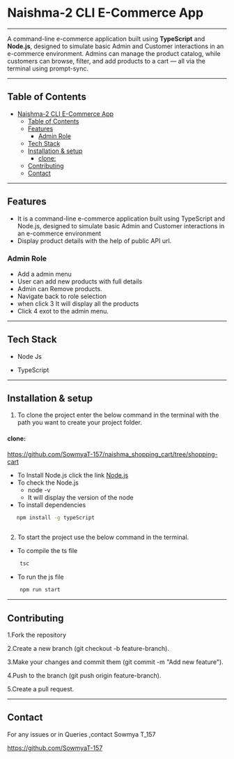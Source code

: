 #  Naishma-2 CLI E-Commerce App

---

A command-line e-commerce application built using **TypeScript** and **Node.js**, designed to simulate basic Admin and Customer interactions in an e-commerce environment. Admins can manage the product catalog, while customers can browse, filter, and add products to a cart — all via the terminal using prompt-sync.

---

##  Table of Contents

- [Naishma-2 CLI E-Commerce App](#naishma-2-cli-e-commerce-app)
  - [Table of Contents](#table-of-contents)
  - [Features](#features)
    - [Admin Role](#admin-role)
  - [Tech Stack](#tech-stack)
  - [Installation \& setup](#installation--setup)
      - [clone:](#clone)
  - [Contributing](#contributing)
  - [Contact](#contact)

---

##  Features

  - It is a command-line e-commerce application built using TypeScript and Node.js, designed to simulate basic Admin and Customer interactions in an e-commerce environment
  - Display product details with the help of public API url.  

###  Admin Role
- Add a admin menu 
- User can add new products with full details
- Admin can Remove products.
- Navigate back to role selection
- when click 3 It will display all the products
- Click 4 exot to the admin menu.

<!-- ###  Customer Role
- View all available products
- Search products by name
- Filter products by:
  - **Category**
  - **Maximum Price**
  - **Minimum Rating**
- Add products to cart
- View items in cart
- Navigate back to role selection -->


---

##  Tech Stack

- Node Js

- TypeScript
 

---
## Installation & setup

1. To clone the project enter the below command in the terminal with the path you want to create your project folder.

#### clone:

  https://github.com/SowmyaT-157/naishma_shopping_cart/tree/shopping-cart


- To Install Node.js click the link
       [Node.js](https://nodejs.org/)
- To check the Node.js
    - node -v
    - It will display the version of the node
- To install dependencies 
   
 ```　bash
    npm install -g typeScript
    
 ```


2. To start the project use the below command in the terminal.
* To compile the ts file
``` bash
    tsc
```
* To run the js file
```bash
    npm run start
```

---
## Contributing
1.Fork the repository

2.Create a new branch (git checkout -b feature-branch).

3.Make your changes and commit them (git commit -m "Add new feature").

4.Push to the branch (git push origin feature-branch).

5.Create a pull request.



---

## Contact

For any issues or in Queries ,contact Sowmya T_157

 https://github.com/SowmyaT-157